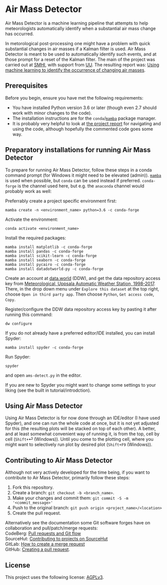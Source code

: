 # Air Mass Detector

Air Mass Detector is a machine learning pipeline that attempts to help meteorologists automatically identify when a substantial air mass change has occurred.

In metorological post-processing one might have a problem with quick substantial changes in air masses if a Kalman filter is used. Air Mass Detector is meant to be used to automatically identify such events, and at those prompt for a reset of the Kalman filter. The main of the project was carried out at [SMHI](https://www.smhi.se/en/about-smhi), with support from [UU](https://uu.se/en). The resulting report was:
[Using machine learning to identify the occurrence of changing air masses](http://urn.kb.se/resolve?urn=urn:nbn:se:uu:diva-357939).

## Prerequisites

Before you begin, ensure you have met the following requirements:
* You have installed Python version 3.6 or later (though even 2.7 should work with minor changes to the code).
* The installation instructions are for the `conda`/[`mamba`](https://github.com/mamba-org/mamba) package manager.
* It is probably very helpful to look at [the project report](http://urn.kb.se/resolve?urn=urn:nbn:se:uu:diva-357939) for navigating and using the code, although hopefully the commented code goes some way.

## Preparatory installations for running Air Mass Detector

To prepare for running Air Mass Detector, follow these steps in a conda command prompt (for Windows it might need to be elevated (admin)). [`mamba`](https://github.com/mamba-org/mamba) is used when possible, but `conda` can be used instead if preferred. `conda-forge` is the channel used here, but e.g. the `anaconda` channel would probably work as well:

Preferrably create a project specific environment first:
```
mamba create -n <environment_name> python=3.6 -c conda-forge
```

Activate the environment:
```
conda activate <environment_name>
```

Install the required packages:
```
mamba install matplotlib -c conda-forge
mamba install pandas -c conda-forge
mamba install scikit-learn -c conda-forge
mamba install seaborn -c conda-forge
mamba install pycairo -c conda-forge
mamba install datadotworld-py -c conda-forge
```

Create an account at [data.world](https://data.world/) (DDW), and get the data repository access key from
[Meteorological, Uppsala Automatic Weather Station, 1998-2017](https://data.world/aryoryte/meteorological-uppsala-automatic-weather-station-1998-2017).
There, in the drop down menu under `Explore this dataset` at the top right, choose `Open in third party app`. Then choose `Python`, `Get access code`, `Copy`.

Register/configure the DDW data repository access key by pasting it after running this command:
```
dw configure
```

If you do not already have a preferred editor/IDE installed, you can install Spyder:
```
mamba install spyder -c conda-forge
```

Run Spyder:
```
spyder
```
and open `ams-detect.py` in the editor.

If you are new to Spyder you might want to change some settings to your liking (see the built in tutorial/introdction).

## Using Air Mass Detector

Using Air Mass Detector is for now done through an IDE/editor (I have used Spyder), and one can run the whole code at once, but it is not yet adjusted for this (the resulting plots will be stacked on top of each other). A better, and at least somewhat convenient way of running it, is from the top, cell by cell (`Shift+`&#9166; (Windows)). Until you come to the plotting cell, where you might want to selectively run plot by desired plot (`Shift+F9` (Windows)).

## Contributing to Air Mass Detector
Although not very actively developed for the time being, if you want to contribute to Air Mass Detector, primarily follow these steps:

1. Fork this repository.
2. Create a branch: `git checkout -b <branch_name>`.
3. Make your changes and commit them: `git commit -S -m '<commit_message>'`
4. Push to the original branch: `git push origin <project_name>/<location>`
5. Create the pull request.

Alternatively see the documentation some Git software forges have on collaboration and pull/patch/merge requests: <br />
CodeBerg: [Pull requests and Git flow](https://docs.codeberg.org/collaborating/pull-requests-and-git-flow/) <br />
SourceHut: [Contributing to projects on SourceHut](https://man.sr.ht/tutorials/#contributing-to-srht-projects) <br />
GitLab: [How to create a merge request](https://docs.gitlab.com/ce/user/project/merge_requests/creating_merge_requests.html) <br />
GitHub: [Creating a pull request](https://help.github.com/en/github/collaborating-with-issues-and-pull-requests/creating-a-pull-request).

## License

This project uses the following license: [AGPLv3](https://choosealicense.com/licenses/agpl-3.0/).
